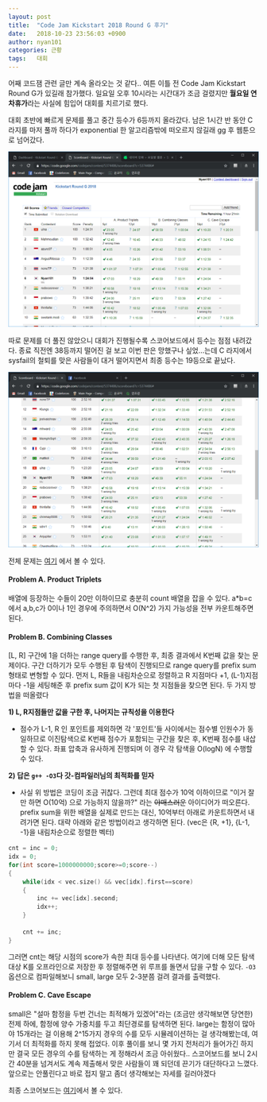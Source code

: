 ```yaml
---
layout: post
title:  "Code Jam Kickstart 2018 Round G 후기"
date:   2018-10-23 23:56:03 +0900
author: nyan101
categories: 근황
tags:	대회
---
```




어째 코드잼 관련 글만 계속 올라오는 것 같다.. 여튼 이틀 전 Code Jam Kickstart Round G가 있길래 참가했다. 일요일 오후 10시라는 시간대가 조금 걸렸지만 **월요일 연차휴가**라는 사실에 힘입어 대회를 치르기로 했다.



대회 초반에 빠르게 문제를 풀고 중간 등수가 6등까지 올라갔다. 남은 1시간 반 동안 C 라지를 마저 풀까 하다가 exponential 한 알고리즘밖에 떠오르지 않길래 gg 후 웹툰으로 넘어갔다.

<img src="/assets/images/2018/10/kickstart-scoreboard-semi.png" width="800px">



따로 문제를 더 풀진 않았으니 대회가 진행될수록 스코어보드에서 등수는 점점 내려갔다. 종료 직전엔 38등까지 떨어진 걸 보고 이번 판은 망했구나 싶었...는데 C 라지에서 sysfail의 철퇴를 맞은 사람들이 대거 떨어지면서 최종 등수는 19등으로 끝났다.

<img src="/assets/images/2018/10/kickstart-scoreboard-final.png" width="800px">



전체 문제는 [여기](https://code.google.com/codejam/contest/5374486/dashboard) 에서 볼 수 있다.

#### Problem A. Product Triplets 

배열에 등장하는 수들이 20만 이하이므로 충분히 count 배열을 잡을 수 있다. a*b=c 에서 a,b,c가 0이나 1인 경우에 주의하면서 O(N^2) 가지 가능성을 전부 카운트해주면 된다.



#### Problem B. Combining Classes  

 [L, R] 구간에 1을 더하는 range query를 수행한 후, 최종 결과에서 K번째 값을 찾는 문제이다.  구간 더하기가 모두 수행된 후 탐색이 진행되므로 range query를 prefix sum 형태로 변형할 수 있다. 먼저 L, R들을 내림차순으로 정렬하고 R 지점마다 +1, (L-1)지점마다 -1을 세팅해준 후 prefix sum 값이 K가 되는 첫 지점들을 찾으면 된다. 두 가지 방법을 떠올렸다

**1) L, R지점들만 값을 구한 후, 나머지는 규칙성을 이용한다**

- 점수가 L-1, R 인 포인트를 제외하면 각 '포인트'들 사이에서는 점수별 인원수가 동일하므로 이진탐색으로 K번째 점수가 포함되는 구간을 찾은 후, K번째 점수를 내삽할 수 있다. 좌표 압축과 유사하게 진행되며 이 경우 각 탐색을 O(logN) 에 수행할 수 있다.

**2) 답은 `g++ -O3`다 갓-컴파일러님의 최적화를 믿자**

* 사실 위 방법은 코딩이 조금 귀찮다. 그런데 최대 점수가 10억 이하이므로 "이거 잘만 하면 O(10억) 으로 가능하지 않을까?" 라는 ~~야매스러운~~ 아이디어가 떠오른다. prefix sum을 위한 배열을 실제로 만드는 대신, 10억부터 아래로 카운트하면서 내려가면 된다. 대략 아래와 같은 방법이라고 생각하면 된다.
  (vec은 {R, +1}, {L-1, -1}을 내림차순으로 정렬한 벡터)

```c++
cnt = inc = 0;
idx = 0;
for(int score=1000000000;score>=0;score--)
{
    while(idx < vec.size() && vec[idx].first==score)
    {
        inc += vec[idx].second;
        idx++;
    }

    cnt += inc;
}
```

그러면 cnt는 해당 시점의 score가 속한 최대 등수를 나타낸다. 여기에 더해 모든 탐색대상 K를 오프라인으로 저장한 후 정렬해주면 위 루프를 돌면서 답을 구할 수 있다. `-O3` 옵션으로 컴파일해보니 small, large 모두 2-3분쯤 걸려 결과를 출력했다.



#### Problem C. Cave Escape 

small은 "설마 함정을 두번 건너는 최적해가 있겠어"라는 (조금만 생각해보면 당연한) 전제 하에, 함정에 양수 가중치를 두고 최단경로를 탐색하면 된다. large는 함정이 많아야 15개라는 걸 이용해 2^15가지 경우의 수를 모두 시뮬레이션하는 걸 생각해봤는데, 여기서 더 최적화를 하지 못해 접었다. 이후 풀이를 보니 몇 가지 전처리가 들어가긴 하지만 결국 모든 경우의 수를 탐색하는 게 정해라서 조금 아쉬웠다.. 스코어보드를 보니 2시간 40분을 넘겨서도 계속 제출해서 맞은 사람들이 꽤 되던데 끈기가 대단하다고 느꼈다. 앞으로는 안풀린다고 바로 접지 말고 좀더 생각해보는 자세를 길러야겠다



최종 스코어보드는 [여기](https://code.google.com/codejam/contest/5374486/scoreboard?c=5374486#vt=1&vf=1)에서 볼 수 있다.